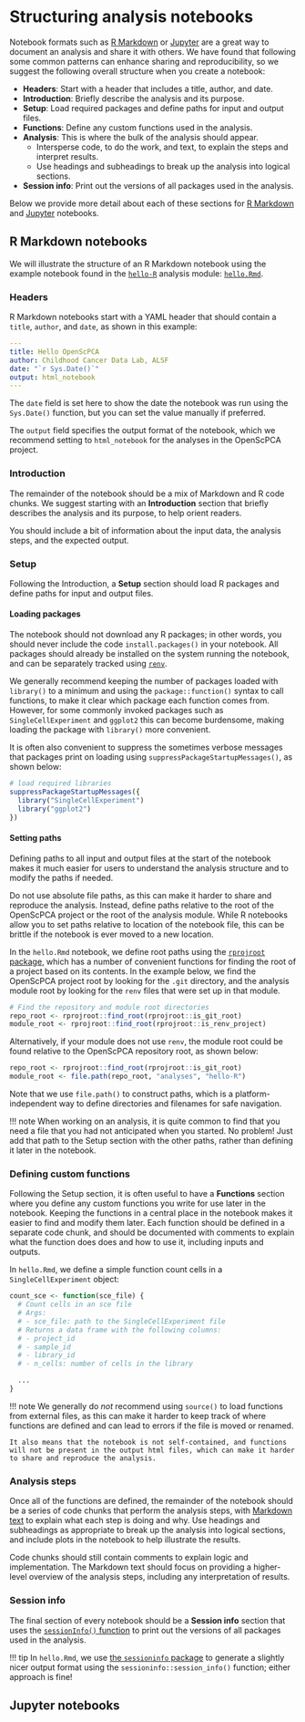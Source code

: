 # Structuring analysis notebooks

Notebook formats such as [R Markdown](https://rmarkdown.rstudio.com/index.html) or [Jupyter](https://jupyter-notebook.readthedocs.io/en/latest/) are a great way to document an analysis and share it with others.
We have found that following some common patterns can enhance sharing and reproducibility, so we suggest the following overall structure when you create a notebook:

- **Headers**: Start with a header that includes a title, author, and date.
- **Introduction**: Briefly describe the analysis and its purpose.
- **Setup**: Load required packages and define paths for input and output files.
- **Functions**: Define any custom functions used in the analysis.
- **Analysis**: This is where the bulk of the analysis should appear.
    - Intersperse code, to do the work, and text, to explain the steps and interpret results.
    - Use headings and subheadings to break up the analysis into logical sections.
- **Session info**: Print out the versions of all packages used in the analysis.

Below we provide more detail about each of these sections for [R Markdown](#r-markdown-notebooks) and [Jupyter](#jupyter-notebooks) notebooks.

## R Markdown notebooks

We will illustrate the structure of an R Markdown notebook using the example notebook found in the [`hello-R`](https://github.com/AlexsLemonade/OpenScPCA-analysis/tree/main/analyses/hello-R) analysis module: [`hello.Rmd`](https://github.com/AlexsLemonade/OpenScPCA-analysis/tree/main/analyses/hello-R/hello.Rmd).


### Headers

R Markdown notebooks start with a YAML header that should contain a `title`, `author`, and `date`, as shown in this example:

```yaml
---
title: Hello OpenScPCA
author: Childhood Cancer Data Lab, ALSF
date: "`r Sys.Date()`"
output: html_notebook
---
```

The `date` field is set here to show the date the notebook was run using the `Sys.Date()` function, but you can set the value manually if preferred.

The `output` field specifies the output format of the notebook, which we recommend setting to `html_notebook` for the analyses in the OpenScPCA project.


### Introduction

The remainder of the notebook should be a mix of Markdown and R code chunks.
We suggest starting with an **Introduction** section that briefly describes the analysis and its purpose, to help orient readers.

You should include a bit of information about the input data, the analysis steps, and the expected output.


### Setup

Following the Introduction, a **Setup** section should load R packages and define paths for input and output files.


#### Loading packages

The notebook should not download any R packages; in other words, you should never include the code `install.packages()` in your notebook.
All packages should already be installed on the system running the notebook, and can be separately tracked using [`renv`](../determining-requirements/determining-software-requirements.md#using-renv).

We generally recommend keeping the number of packages loaded with `library()` to a minimum and using the `package::function()` syntax to call functions, to make it clear which package each function comes from.
However, for some commonly invoked packages such as `SingleCellExperiment` and `ggplot2` this can become burdensome, making loading the package with `library()` more convenient.

It is often also convenient to suppress the sometimes verbose messages that packages print on loading using `suppressPackageStartupMessages()`, as shown below:

```r
# load required libraries
suppressPackageStartupMessages({
  library("SingleCellExperiment")
  library("ggplot2")
})
```


#### Setting paths

Defining paths to all input and output files at the start of the notebook makes it much easier for users to understand the analysis structure and to modify the paths if needed.

Do not use absolute file paths, as this can make it harder to share and reproduce the analysis.
Instead, define paths relative to the root of the OpenScPCA project or the root of the analysis module.
While R notebooks allow you to set paths relative to location of the notebook file, this can be brittle if the notebook is ever moved to a new location.


In the `hello.Rmd` notebook, we define root paths using the [`rprojroot` package](https://rprojroot.r-lib.org), which has a number of convenient functions for finding the root of a project based on its contents.
In the example below, we find the OpenScPCA project root by looking for the `.git` directory, and the analysis module root by looking for the `renv` files that were set up in that module.

```r
# Find the repository and module root directories
repo_root <- rprojroot::find_root(rprojroot::is_git_root)
module_root <- rprojroot::find_root(rprojroot::is_renv_project)
```

Alternatively, if your module does not use `renv`, the module root could be found relative to the OpenScPCA repository root, as shown below:

```r
repo_root <- rprojroot::find_root(rprojroot::is_git_root)
module_root <- file.path(repo_root, "analyses", "hello-R")
```

Note that we use `file.path()` to construct paths, which is a platform-independent way to define directories and filenames for safe navigation.


!!! note
    When working on an analysis, it is quite common to find that you need a file that you had not anticipated when you started.
    No problem!
    Just add that path to the Setup section with the other paths, rather than defining it later in the notebook.


### Defining custom functions

Following the Setup section, it is often useful to have a **Functions** section where you define any custom functions you write for use later in the notebook.
Keeping the functions in a central place in the notebook makes it easier to find and modify them later.
Each function should be defined in a separate code chunk, and should be documented with comments to explain what the function does does and how to use it, including inputs and outputs.

In `hello.Rmd`, we define a simple function count cells in a `SingleCellExperiment` object:

```r
count_sce <- function(sce_file) {
  # Count cells in an sce file
  # Args:
  # - sce_file: path to the SingleCellExperiment file
  # Returns a data frame with the following columns:
  # - project_id
  # - sample_id
  # - library_id
  # - n_cells: number of cells in the library

  ...
}
```
!!! note
    We generally do _not_ recommend using `source()` to load functions from external files, as this can make it harder to keep track of where functions are defined and can lead to errors if the file is moved or renamed.

    It also means that the notebook is not self-contained, and functions will not be present in the output html files, which can make it harder to share and reproduce the analysis.


### Analysis steps

Once all of the functions are defined, the remainder of the notebook should be a series of code chunks that perform the analysis steps, with [Markdown text](../../software-platforms/general-tools/writing-in-markdown.md) to explain what each step is doing and why.
Use headings and subheadings as appropriate to break up the analysis into logical sections, and include plots in the notebook to help illustrate the results.

Code chunks should still contain comments to explain logic and implementation.
The Markdown text should focus on providing a higher-level overview of the analysis steps, including any interpretation of results.


### Session info

The final section of every notebook should be a **Session info** section that uses the [`sessionInfo()` function](../determining-requirements/determining-software-requirements.md#using-sessioninfo) to print out the versions of all packages used in the analysis.

!!! tip
    In `hello.Rmd`, we use [the `sessioninfo` package](https://sessioninfo.r-lib.org) to generate a slightly nicer output format using the `sessioninfo::session_info()` function; either approach is fine!


## Jupyter notebooks
